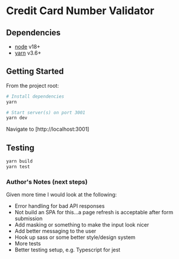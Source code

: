 # Credit Card Number Validator

## Dependencies

* [node](https://nodejs.org/) v18+
* [yarn](https://yarnpkg.com/) v3.6+


## Getting Started
From the project root:

```bash
# Install dependencies
yarn

# Start server(s) on port 3001
yarn dev
```

Navigate to [http://localhost:3001]


## Testing

```bash
yarn build
yarn test
```

### Author's Notes (next steps)

Given more time I would look at the following:

- Error handling for bad API responses
- Not build an SPA for this…a page refresh is acceptable after form submission
- Add masking or something to make the input look nicer
- Add better messaging to the user
- Hook up sass or some better style/design system
- More tests
- Better testing setup, e.g. Typescript for jest
